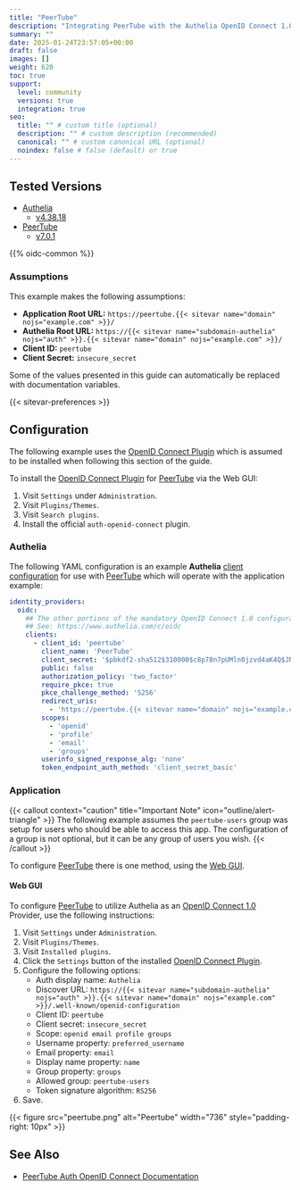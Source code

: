 ```yaml
---
title: "PeerTube"
description: "Integrating PeerTube with the Authelia OpenID Connect 1.0 Provider."
summary: ""
date: 2025-01-24T23:57:05+00:00
draft: false
images: []
weight: 620
toc: true
support:
  level: community
  versions: true
  integration: true
seo:
  title: "" # custom title (optional)
  description: "" # custom description (recommended)
  canonical: "" # custom canonical URL (optional)
  noindex: false # false (default) or true
---
```


## Tested Versions

- [Authelia]
  - [v4.38.18](https://github.com/authelia/authelia/releases/tag/v4.38.18)
- [PeerTube]
  - [v7.0.1](https://github.com/Chocobozzz/PeerTube/releases/tag/v7.0.1)

{{% oidc-common %}}

### Assumptions

This example makes the following assumptions:

- __Application Root URL:__ `https://peertube.{{< sitevar name="domain" nojs="example.com" >}}/`
- __Authelia Root URL:__ `https://{{< sitevar name="subdomain-authelia" nojs="auth" >}}.{{< sitevar name="domain" nojs="example.com" >}}/`
- __Client ID:__ `peertube`
- __Client Secret:__ `insecure_secret`

Some of the values presented in this guide can automatically be replaced with documentation variables.

{{< sitevar-preferences >}}

## Configuration

The following example uses the [OpenID Connect Plugin] which is assumed to be installed when following this
section of the guide.

To install the [OpenID Connect Plugin] for [PeerTube] via the Web GUI:

1. Visit `Settings` under `Administration`.
2. Visit `Plugins/Themes`.
3. Visit `Search plugins`.
4. Install the official `auth-openid-connect` plugin.

### Authelia

The following YAML configuration is an example __Authelia__ [client configuration] for use with [PeerTube] which will
operate with the application example:

```yaml {title="configuration.yml"}
identity_providers:
  oidc:
    ## The other portions of the mandatory OpenID Connect 1.0 configuration go here.
    ## See: https://www.authelia.com/c/oidc
    clients:
      - client_id: 'peertube'
        client_name: 'PeerTube'
        client_secret: '$pbkdf2-sha512$310000$c8p78n7pUMln0jzvd4aK4Q$JNRBzwAo0ek5qKn50cFzzvE9RXV88h1wJn5KGiHrD0YKtZaR/nCb2CJPOsKaPK0hjf.9yHxzQGZziziccp6Yng'  # The digest of 'insecure_secret'.
        public: false
        authorization_policy: 'two_factor'
        require_pkce: true
        pkce_challenge_method: 'S256'
        redirect_uris:
          - 'https://peertube.{{< sitevar name="domain" nojs="example.com" >}}/plugins/auth-openid-connect/router/code-cb'
        scopes:
          - 'openid'
          - 'profile'
          - 'email'
          - 'groups'
        userinfo_signed_response_alg: 'none'
        token_endpoint_auth_method: 'client_secret_basic'
```

### Application

{{< callout context="caution" title="Important Note" icon="outline/alert-triangle" >}}
The following example assumes the `peertube-users` group was setup for users who should be able to access this app. The
configuration of a group is not optional, but it can be any group of users you wish.
{{< /callout >}}

To configure [PeerTube] there is one method, using the [Web GUI](#web-gui).

#### Web GUI

To configure [PeerTube] to utilize Authelia as an [OpenID Connect 1.0] Provider, use the following instructions:

1. Visit `Settings` under `Administration`.
2. Visit `Plugins/Themes`.
3. Visit `Installed plugins`.
4. Click the `Settings` button of the installed [OpenID Connect Plugin].
5. Configure the following options:
   - Auth display name: `Authelia`
   - Discover URL: `https://{{< sitevar name="subdomain-authelia" nojs="auth" >}}.{{< sitevar name="domain" nojs="example.com" >}}/.well-known/openid-configuration`
   - Client ID: `peertube`
   - Client secret: `insecure_secret`
   - Scope: `openid email profile groups`
   - Username property: `preferred_username`
   - Email property: `email`
   - Display name property: `name`
   - Group property: `groups`
   - Allowed group: `peertube-users`
   - Token signature algorithm: `RS256`
6. Save.

{{< figure src="peertube.png" alt="Peertube" width="736" style="padding-right: 10px" >}}

## See Also

- [PeerTube Auth OpenID Connect Documentation](https://framagit.org/framasoft/peertube/official-plugins/tree/master/peertube-plugin-auth-openid-connect)

[PeerTube]: https://joinpeertube.org
[OpenID Connect Plugin]: https://framagit.org/framasoft/peertube/official-plugins/-/tree/master/peertube-plugin-auth-openid-connect
[Authelia]: https://www.authelia.com
[OpenID Connect 1.0]: ../../openid-connect/introduction.md
[client configuration]: ../../../configuration/identity-providers/openid-connect/clients.md
